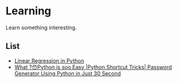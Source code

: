 # Learning

Learn something interesting.

## List
* [Linear Regression in Python](https://realpython.com/linear-regression-in-python/)
* [What ?😯Python is soo Easy |Python Shortcut Tricks| Password Generator Using Python in Just 30 Second](https://www.youtube.com/watch?v=qzyVMhAW9FQ)
